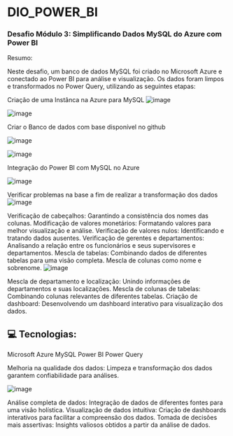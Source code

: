 # DIO_POWER_BI
### Desafio Módulo 3: Simplificando Dados MySQL do Azure com Power BI

Resumo:

Neste desafio, um banco de dados MySQL foi criado no Microsoft Azure e conectado ao Power BI para análise e visualização. Os dados foram limpos e transformados no Power Query, utilizando as seguintes etapas:

Criação de uma Instânca na Azure para MySQL
![image](https://github.com/alessandragalvaos/DIO_POWER_BI/assets/156546129/2ed2b8b3-f2e0-434e-967c-788e22572280)

![image](https://github.com/alessandragalvaos/DIO_POWER_BI/assets/156546129/23017a07-be13-46b6-8f18-81d95876c4d6)

Criar o Banco de dados com base disponível no github

![image](https://github.com/alessandragalvaos/DIO_POWER_BI/assets/156546129/05eed535-2935-42d4-b1d8-55f0b74514fe)

![image](https://github.com/alessandragalvaos/DIO_POWER_BI/assets/156546129/b7ac1edf-386c-4bae-9c11-08960216c38d)

Integração do Power BI com MySQL no Azure

![image](https://github.com/alessandragalvaos/DIO_POWER_BI/assets/156546129/40a3c709-c531-4b27-893d-54bb114eb6aa)


Verificar problemas na base a fim de realizar a transformação dos dados
![image](https://github.com/alessandragalvaos/DIO_POWER_BI/assets/156546129/6eeb26d5-43a8-4d38-afd3-da4fde099cc1)



Verificação de cabeçalhos: Garantindo a consistência dos nomes das colunas.
Modificação de valores monetários: Formatando valores para melhor visualização e análise.
Verificação de valores nulos: Identificando e tratando dados ausentes.
Verificação de gerentes e departamentos: Analisando a relação entre os funcionários e seus supervisores e departamentos.
Mescla de tabelas: Combinando dados de diferentes tabelas para uma visão completa.
Mescla de colunas como nome e sobrenome.
![image](https://github.com/alessandragalvaos/DIO_POWER_BI/assets/156546129/b3f6d0db-ffa9-447f-b9b7-4f3ef149f0f2)

Mescla de departamento e localização: Unindo informações de departamentos e suas localizações.
Mescla de colunas de tabelas: Combinando colunas relevantes de diferentes tabelas.
Criação de dashboard: Desenvolvendo um dashboard interativo para visualização dos dados.

## 💻 Tecnologias:

Microsoft Azure
MySQL
Power BI
Power Query



Melhoria na qualidade dos dados: Limpeza e transformação dos dados garantem confiabilidade para análises.

![image](https://github.com/alessandragalvaos/DIO_POWER_BI/assets/156546129/518c4c5a-0747-4782-9381-cdf93f3a038d)

Análise completa de dados: Integração de dados de diferentes fontes para uma visão holística.
Visualização de dados intuitiva: Criação de dashboards interativos para facilitar a compreensão dos dados.
Tomada de decisões mais assertivas: Insights valiosos obtidos a partir da análise de dados.

